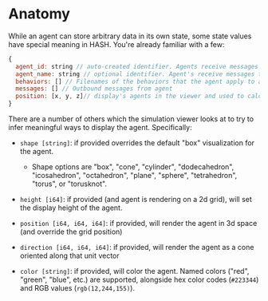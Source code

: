 # Anatomy

While an agent can store arbitrary data in its own state, some state values have special meaning in HASH. You're already familiar with a few:

```javascript
{ 
  agent_id: string // auto-created identifier. Agents receive messages to their ID.
  agent_name: string // optional identifier. Agent's receive messages to their name. 
  behaviors: [] // Filenames of the behaviors that the agent apply to advance their state every simulation step N to N+1. 
  messages: [] // Outbound messages from agent 
  position: [x, y, z]// display's agents in the viewer and used to calculate neighbors 
}
```

There are a number of others which the simulation viewer looks at to try to infer meaningful ways to display the agent. Specifically:

* `shape [string]`: if provided overrides the default "box" visualization for the agent. 

  * Shape options are "box", "cone", "cylinder", "dodecahedron", "icosahedron", "octahedron", "plane", "sphere", "tetrahedron", "torus", or "torusknot".

* `height [i64]`: if provided \(and agent is rendering on a 2d grid\), will set the display height of the agent.

* `position [i64, i64, i64]`: if provided, will render the agent in 3d space \(and override the grid position\)

* `direction [i64, i64, i64]`: if provided, will render the agent as a cone oriented along that unit vector

* `color [string]`: if provided, will color the agent.  Named colors \("red", "green", "blue", etc.\) are supported, alongside hex color codes \(`#223344`\) and RGB values \(`rgb(12,244,155)`\).

